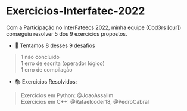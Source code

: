 # Exercicios-Interfatec-2022

Com a Participação no InterFateecs 2022, minha equipe (Cod3rs [our]) conseguiu resolver 5 dos 9 exercicios propostos.

 - 🥉 Tentamos 8 desses 9 desafios
> 1 não concluido <br>
> 1 erro de escrita (operador lógico) <br>
> 1 erro de compilação<br>


- :books: Exercicios Resolvidos: <br>
> Exercicios em Python: @JoaoAssalim <br>
> Exercicios em C++: 	@Rafaelcoder18, @PedroCabral
